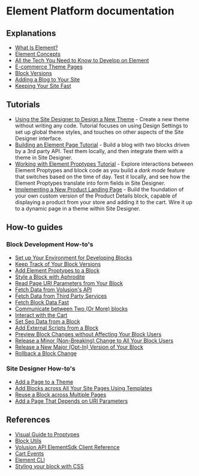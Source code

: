 # Element Platform documentation

## Explanations

* [What Is Element?](explanations/what-is-element/README.md)
* [Element Concepts](explanations/element-concepts/README.md)
* [All the Tech You Need to Know to Develop on Element](explanations/all-the-tech-you-need/README.md)
* [E-commerce Theme Pages](explanations/e-commerce-pages/README.md)
* [Block Versions](explanations/block-versions/README.md)
* [Adding a Blog to Your Site](explanations/adding-a-blog/README.md)
* [Keeping Your Site Fast](explanations/keeping-your-site-fast/README.md)

## Tutorials

* [Using the Site Designer to Design a New Theme](tutorials/site-designer/README.md) - Create a new theme without writing any code. Tutorial focuses on using Design Settings to set up global theme styles, and touches on other aspects of the Site Designer interface.
* [Building an Element Page Tutorial](tutorials/building-an-element-page/README.md) - Build a blog with two blocks driven by a 3rd party API. Test them locally, and then integrate them with a theme in Site Designer.
* [Working with Element Proptypes Tutorial](tutorials/proptypes/README.md) - Explore interactions between Element Proptypes and block code as you build a _dark mode_ feature that switches based on the time of day. Test it locally, and see how the Element Proptypes translate into form fields in Site Designer.
* [Implementing a New Product Landing Page](tutorials/product-landing-page/README.md) - Build the foundation of your own custom version of the Product Details block, capable of displaying a product from your store and adding it to the cart. Wire it up to a dynamic page in a theme within Site Designer.

## How-to guides

### Block Development How-to's

* [Set up Your Environment for Developing Blocks](how-to/env-setup/README.md)
* [Keep Track of Your Block Versions](how-to/track-block-versions/README.md)
* [Add Element Proptypes to a Block](how-to/proptypes/README.md)
* [Style a Block with Aphrodite](how-to/style-a-block-with-aphrodite/README.md)
* [Read Page URI Parameters from Your Block](how-to/read-page-uri-parameters-in-blocks/README.md)
* [Fetch Data from Volusion's API](how-to/data-volusion-api/README.md)
* [Fetch Data from Third Party Services](how-to/data-third-party-services/README.md)
* [Fetch Block Data Fast](how-to/fetch-data-fast/README.md)
* [Communicate between Two (Or More) blocks](how-to/communicate-between-blocks/README.md)
* [Interact with the Cart](how-to/interact-with-the-cart/README.md)
* [Set Seo Data from a Block](/how-to/set-seo-data-from-a-block/README.md)
* [Add External Scripts from a Block](/how-to/add-external-scripts-from-a-block/README.md)
* [Preview Block Changes without Affecting Your Block Users](how-to/preview-block-changes/README.md)
* [Release a Minor (Non-Breaking) Change to All Your Block Users](/how-to/release-a-minor-block-change/README.md)
* [Release a New Major (Opt-In) Version of Your Block](how-to/release-a-new-major-block-version/README.md)
* [Rollback a Block Change](how-to/rollback-a-block-change/README.md)

### Site Designer How-to's

* [Add a Page to a Theme](how-to/add-page-to-theme/README.md)
* [Add Blocks across All Your Site Pages Using Templates](how-to/add-blocks-to-templates/README.md)
* [Reuse a Block across Multiple Pages](how-to/reuse-a-block-across-pages/README.md)
* [Add a Page That Depends on URI Parameters](how-to/add-page-with-uri-parameters/README.md)

## References

* [Visual Guide to Proptypes](references/proptypes/README.md)
* [Block Utils](references/block-utils/README.md)
* [Volusion API ElementSdk Client Reference](references/sdk/README.md)
* [Cart Events](references/cart-events/README.md)
* [Element CLI](references/element-cli/README.md)
* [Styling your block with CSS](references/styling-your-block-with-css/README.md)
